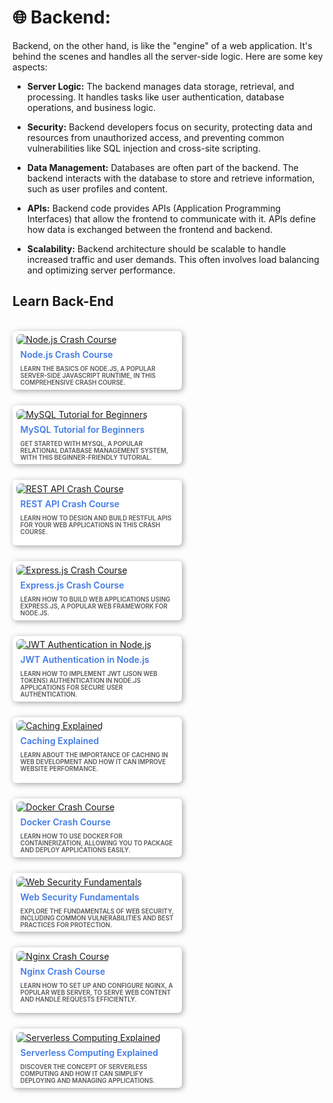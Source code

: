 <style>
    .card {
        width: 260px;
        background: white;
        padding: .4em;
        border-radius: 6px;
        box-shadow: 2px 2px 10px rgba(0, 0, 0, 0.356);
        cursor: pointer;
        transition: .3s;
    }

    .card:hover {
        transform: translateY(-10px);
        box-shadow: 2px 12px 20px rgba(0, 0, 0, 0.226);

    }

    img {
        border-radius: 6px;
    }

    .card-image {
        overflow: hidden;
        width: 100%;
        height: 100%;
        border-radius: 6px 6px 0 0;
    }

    .description {
        text-transform: uppercase;
        font-size: 0.7em;
        font-weight: 600;
        padding: 2px 7px 0;
        color: rgb(88, 87, 87);
    }

    .heading {
        font-weight: 600;
        color: rgb(63, 121, 230);
        padding: 7px;
    }

    .heading:hover {
        cursor: pointer;
    }
    .text-description{
        width: 500px;
        font-size: 5px;
    }
    .course-container {
        position:relative;
        max-width:900px;
        display: flex;
        flex-wrap: wrap;
        justify-content: left;
        align-items: center;
        gap: 25px;
    }
    .course-container .course {
        max-width: 100%;
        height: auto;
        align-self: flex-start; 
    }

</style>
# 🌐 Backend:

Backend, on the other hand, is like the "engine" of a web application. It's behind the scenes and handles all the server-side logic. Here are some key aspects:

- **Server Logic:** The backend manages data storage, retrieval, and processing. It handles tasks like user authentication, database operations, and business logic.

- **Security:** Backend developers focus on security, protecting data and resources from unauthorized access, and preventing common vulnerabilities like SQL injection and cross-site scripting.

- **Data Management:** Databases are often part of the backend. The backend interacts with the database to store and retrieve information, such as user profiles and content.

- **APIs:** Backend code provides APIs (Application Programming Interfaces) that allow the frontend to communicate with it. APIs define how data is exchanged between the frontend and backend.

- **Scalability:** Backend architecture should be scalable to handle increased traffic and user demands. This often involves load balancing and optimizing server performance.

## Learn Back-End

<br>
<div class="course-container">

<div class="course">
    <div class="card">
        <div class="card-image">
            <a target="_blank" href="https://www.youtube.com/watch?v=fBNz5xF-Kx4">
                <img src="https://i.ytimg.com/vi/fBNz5xF-Kx4/maxresdefault.jpg" alt="Node.js Crash Course">
            </a>
        </div>
        <div class="heading">Node.js Crash Course</div>
        <div class="description">Learn the basics of Node.js, a popular server-side JavaScript runtime, in this comprehensive crash course.</div>
    </div>
</div>

<div class="course">
    <div class="card">
        <div class="card-image">
            <a target="_blank" href="https://www.youtube.com/watch?v=HXV3zeQKqGY">
                <img src="https://i.ytimg.com/vi/HXV3zeQKqGY/maxresdefault.jpg" alt="MySQL Tutorial for Beginners">
            </a>
        </div>
        <div class="heading">MySQL Tutorial for Beginners</div>
        <div class="description">Get started with MySQL, a popular relational database management system, with this beginner-friendly tutorial.</div>
    </div>
</div>

<div class="course">
    <div class="card">
        <div class="card-image">
            <a target="_blank" href="https://www.youtube.com/watch?v=SLwpqD8n3d0">
                <img src="https://i.ytimg.com/vi/SLwpqD8n3d0/maxresdefault.jpg" alt="REST API Crash Course">
            </a>
        </div>
        <div class="heading">REST API Crash Course</div>
        <div class="description">Learn how to design and build RESTful APIs for your web applications in this crash course.<br>&nbsp;</div>
    </div>
</div>

<div class="course">
    <div class="card">
        <div class="card-image">
            <a target="_blank" href="https://www.youtube.com/watch?v=L72fhGm1tfE">
                <img src="https://i.ytimg.com/vi/L72fhGm1tfE/maxresdefault.jpg" alt="Express.js Crash Course">
            </a>
        </div>
        <div class="heading">Express.js Crash Course</div>
        <div class="description">Learn how to build web applications using Express.js, a popular web framework for Node.js.</div>
    </div>
</div>

<div class="course">
    <div class="card">
        <div class="card-image">
            <a target="_blank" href="https://www.youtube.com/watch?v=mbsmsi7l3r4">
                <img src="https://i.ytimg.com/vi/mbsmsi7l3r4/maxresdefault.jpg" alt="JWT Authentication in Node.js">
            </a>
        </div>
        <div class="heading">JWT Authentication in Node.js</div>
        <div class="description">Learn how to implement JWT (JSON Web Tokens) authentication in Node.js applications for secure user authentication.</div>
    </div>
</div>

<div class="course">
    <div class="card">
        <div class="card-image">
            <a target="_blank" href="https://www.youtube.com/watch?v=8ZtInClXe1Q">
                <img src="https://i.ytimg.com/vi/8ZtInClXe1Q/maxresdefault.jpg" alt="Caching Explained">
            </a>
        </div>
        <div class="heading">Caching Explained</div>
        <div class="description">Learn about the importance of caching in web development and how it can improve website performance.<br>&nbsp;</div>
    </div>
</div>

<div class="course">
    <div class="card">
        <div class="card-image">
            <a target="_blank" href="https://www.youtube.com/watch?v=fqMOX6JJhGo">
                <img src="https://i.ytimg.com/vi/fqMOX6JJhGo/maxresdefault.jpg" alt="Docker Crash Course">
            </a>
        </div>
        <div class="heading">Docker Crash Course</div>
        <div class="description">Learn how to use Docker for containerization, allowing you to package and deploy applications easily.</div>
    </div>
</div>

<div class="course">
    <div class="card">
        <div class="card-image">
            <a target="_blank" href="https://www.youtube.com/watch?v=-7OX58nHPb8&pp=ygUZV2ViIFNlY3VyaXR5IEZ1bmRhbWVudGFscw%3D%3D">
                <img src="https://i.ytimg.com/vi/-7OX58nHPb8/hq720.jpg?sqp=-oaymwEpCOgCEMoBSFryq4qpAxsIARUAAIhCGAHYAQHiAQwIGhACGAYgATgBQAE=&rs=AOn4CLCqlrJIi6UmW15DRtsnamEOAgy2xA" alt="Web Security Fundamentals">
            </a>
        </div>
        <div class="heading">Web Security Fundamentals</div>
        <div class="description">Explore the fundamentals of web security, including common vulnerabilities and best practices for protection.</div>
    </div>
</div>

<div class="course">
    <div class="card">
        <div class="card-image">
            <a target="_blank" href="https://www.youtube.com/watch?v=FziEhnIpln4&pp=ygUSTmdpbnggQ3Jhc2ggQ291cnNl">
                <img src="https://i.ytimg.com/vi/FziEhnIpln4/hqdefault.jpg?sqp=-oaymwEpCOADEI4CSFryq4qpAxsIARUAAIhCGAHYAQHiAQwIGhACGAYgATgBQAE=&rs=AOn4CLCbghhZ0Cf6b8TpXid5xLGXyu0aGg" alt="Nginx Crash Course">
            </a>
        </div>
        <div class="heading">Nginx Crash Course</div>
        <div class="description">Learn how to set up and configure Nginx, a popular web server, to serve web content and handle requests efficiently.<br>&nbsp;</div>
    </div>
</div>

<div class="course">
    <div class="card">
        <div class="card-image">
            <a target="_blank" href="https://www.youtube.com/watch?v=ifIOniYn5VI&pp=ygUeU2VydmVybGVzcyBDb21wdXRpbmcgRXhwbGFpbmVk">
                <img src="https://i.ytimg.com/vi/ifIOniYn5VI/hq720.jpg?sqp=-oaymwEpCOgCEMoBSFryq4qpAxsIARUAAIhCGAHYAQHiAQwIGhACGAYgATgBQAE=&rs=AOn4CLDhOCjLRE5ohwQ6uf8XN1Nhg1axNQ" alt="Serverless Computing Explained">
            </a>
        </div>
        <div class="heading">Serverless Computing Explained</div>
        <div class="description">Discover the concept of serverless computing and how it can simplify deploying and managing applications.</div>
    </div>
</div>


<!-- 
<div class="course">
    <div class="card">
        <div class="card-image">
                <a target="_blank" href="">
                <img src="" alt="">
                </a>
            </div>
            <div class="heading"></div>
            <div class="description"></div>
        </div>
</div> -->

</div>
